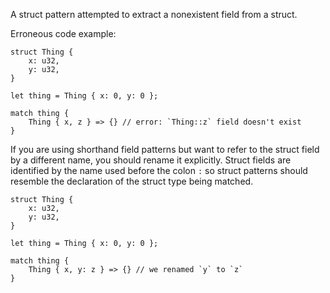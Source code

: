 A struct pattern attempted to extract a nonexistent field from a struct.

Erroneous code example:

```compile_fail,E0026
struct Thing {
    x: u32,
    y: u32,
}

let thing = Thing { x: 0, y: 0 };

match thing {
    Thing { x, z } => {} // error: `Thing::z` field doesn't exist
}
```

If you are using shorthand field patterns but want to refer to the struct field
by a different name, you should rename it explicitly. Struct fields are
identified by the name used before the colon `:` so struct patterns should
resemble the declaration of the struct type being matched.

```
struct Thing {
    x: u32,
    y: u32,
}

let thing = Thing { x: 0, y: 0 };

match thing {
    Thing { x, y: z } => {} // we renamed `y` to `z`
}
```
